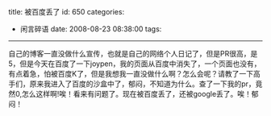 title: 被百度丢了
id: 650
categories:
  - 闲言碎语
date: 2008-08-23 08:38:00
tags:
---

自己的博客一直没做什么宣传，也就是自己的网络个人日记了，但是PR很高，是5，但是今天在百度了一下joypen，我的页面从百度中消失了，一个页面也没有，有点着急，怕被百度K了，但是我想我一直没做什么啊？怎么会呢？请教了一下高手们，原来我进入了百度的沙盒中了，郁闷，不知道为什么。查了一下我的pr，竟然0,怎么这样啊!唉！看来有问题了。现在被百度丢了，还被google丢了。唉！郁闷！